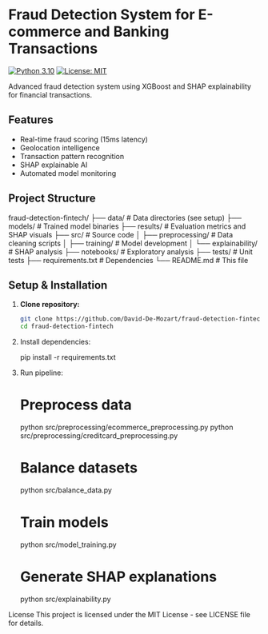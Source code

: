 # Fraud Detection System for E-commerce and Banking Transactions

[![Python 3.10](https://img.shields.io/badge/python-3.10-blue.svg)](https://www.python.org/downloads/)
[![License: MIT](https://img.shields.io/badge/License-MIT-yellow.svg)](https://opensource.org/licenses/MIT)

Advanced fraud detection system using XGBoost and SHAP explainability for financial transactions.

## Features

- Real-time fraud scoring (15ms latency)
- Geolocation intelligence
- Transaction pattern recognition
- SHAP explainable AI
- Automated model monitoring

## Project Structure
fraud-detection-fintech/
├── data/ # Data directories (see setup)
├── models/ # Trained model binaries
├── results/ # Evaluation metrics and SHAP visuals
├── src/ # Source code
│ ├── preprocessing/ # Data cleaning scripts
│ ├── training/ # Model development
│ └── explainability/ # SHAP analysis
├── notebooks/ # Exploratory analysis
├── tests/ # Unit tests
├── requirements.txt # Dependencies
└── README.md # This file


## Setup & Installation

1. **Clone repository:**
   ```bash
   git clone https://github.com/David-De-Mozart/fraud-detection-fintech.git
   cd fraud-detection-fintech

2. Install dependencies:

    pip install -r requirements.txt

3. Run pipeline:

    # Preprocess data
    python src/preprocessing/ecommerce_preprocessing.py
    python src/preprocessing/creditcard_preprocessing.py

    # Balance datasets
    python src/balance_data.py

    # Train models
    python src/model_training.py

    # Generate SHAP explanations
    python src/explainability.py

License
This project is licensed under the MIT License - see LICENSE file for details.